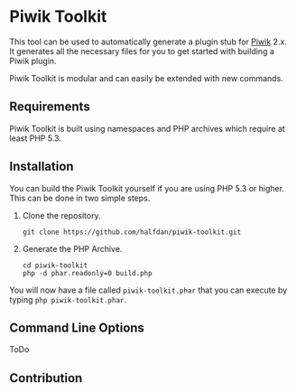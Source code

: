 # Piwik Toolkit

This tool can be used to automatically generate a plugin stub for [Piwik](http://piwik.org) 2.x. It generates all the necessary files for you to get started with building a Piwik plugin.

Piwik Toolkit is modular and can easily be extended with new commands.

## Requirements

Piwik Toolkit is built using namespaces and PHP archives which require at least PHP 5.3.

## Installation

You can build the Piwik Toolkit yourself if you are using PHP 5.3 or higher. This can be done in two simple steps.

1. Clone the repository.

       git clone https://github.com/halfdan/piwik-toolkit.git

2. Generate the PHP Archive.

       cd piwik-toolkit
       php -d phar.readonlý=0 build.php

You will now have a file called `piwik-toolkit.phar` that you can execute by typing `php piwik-toolkit.phar`.

## Command Line Options

ToDo

## Contribution